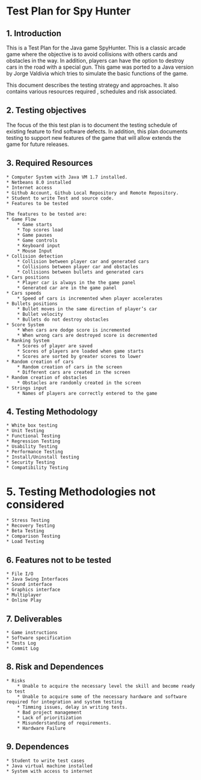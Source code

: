 # Test Plan for Spy Hunter

## 1. Introduction

This is a Test Plan for the Java game SpyHunter. This is a classic arcade game where the objective is to avoid collisions with others cards and obstacles in the way. In addition, players can have the option to destroy cars in the road with a special gun. 
This game was ported to a Java version by Jorge Valdivia which tries to simulate the basic functions of the game.

This document describes the testing strategy and approaches. It also contains various resources required , schedules and risk associated.

## 2. Testing objectives

The focus of the this test plan is to document the testing schedule of existing feature to find software defects. In addition, this plan documents testing to support new features of the game that will allow extends the game for future releases. 

## 3. Required Resources 
	* Computer System with Java VM 1.7 installed.
	* Netbeans 8.0 installed
	* Internet access
	* Github Account, Github Local Repository and Remote Repository.
	* Student to write Test and source code.
	* Features to be tested 
	
	The features to be tested are:
	* Game Flow
		* Game starts
		* Top scores load
		* Game pauses
		* Game controls
		* Keyboard input
		* Mouse Input
	* Collision detection
		* Collision between player car and generated cars
		* Collisions between player car and obstacles
		* Collisions between bullets and generated cars
	* Cars positions
		* Player car is always in the the game panel
		* Generated car are in the game panel
	* Cars speeds
		* Speed of cars is incremented when player accelerates
	* Bullets positions
		* Bullet moves in the same direction of player’s car 
		* Bullet velocity
		* Bullets do not destroy obstacles
	* Score System
		* When cars are dodge score is incremented
		* When wrong cars are destroyed score is decremented
	* Ranking System
		* Scores of player are saved
		* Scores of players are loaded when game starts
		* Scores are sorted by greater scores to lower
	* Random creation of cars
		* Random creation of cars in the screen
		* Different cars are created in the screen
	* Random creation of obstacles
		* Obstacles are randomly created in the screen
	* Strings input
		* Names of players are correctly entered to the game

## 4. Testing Methodology
	* White box testing
	* Unit Testing
	* Functional Testing
	* Regression Testing
	* Usability Testing
	* Performance Testing
	* Install/Uninstall testing
	* Security Testing
	* Compatibility Testing

# 5. Testing Methodologies not considered
	* Stress Testing
	* Recovery Testing
	* Beta Testing
	* Comparison Testing
	* Load Testing

## 6. Features not to be tested
	* File I/O
	* Java Swing Interfaces
	* Sound interface
	* Graphics interface
	* Multiplayer
	* Online Play

## 7. Deliverables
	* Game instructions
	* Software specification
	* Tests Log
	* Commit Log

## 8. Risk and Dependences
	* Risks
		* Unable to acquire the necessary level the skill and become ready to test
		* Unable to acquire some of the necessary hardware and software required for integration and system testing
		* Timming issues, delay in writing tests. 
		* Bad project management 
		* Lack of prioritization
		* Misunderstanding of requirements.
		* Hardware Failure 

## 9. Dependences
	* Student to write test cases
	* Java virtual machine installed
	* System with access to internet


